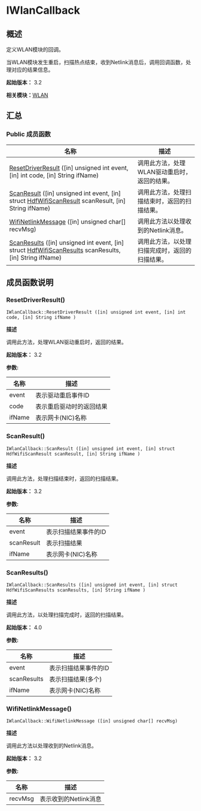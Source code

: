 # IWlanCallback


## 概述

定义WLAN模块的回调。

当WLAN模块发生重启，扫描热点结束，收到Netlink消息后，调用回调函数，处理对应的结果信息。

**起始版本：** 3.2

**相关模块：**[WLAN](_w_l_a_n_v11.md)


## 汇总


### Public 成员函数

| 名称 | 描述 | 
| -------- | -------- |
| [ResetDriverResult](#resetdriverresult) ([in] unsigned int event, [in] int code, [in] String ifName) | 调用此方法，处理WLAN驱动重启时，返回的结果。  | 
| [ScanResult](#scanresult) ([in] unsigned int event, [in] struct [HdfWifiScanResult](_hdf_wifi_scan_result_v11.md) scanResult, [in] String ifName) | 调用此方法，处理扫描结束时，返回的扫描结果。  | 
| [WifiNetlinkMessage](#wifinetlinkmessage) ([in] unsigned char[] recvMsg) | 调用此方法以处理收到的Netlink消息。  | 
| [ScanResults](#scanresults) ([in] unsigned int event, [in] struct [HdfWifiScanResults](_hdf_wifi_scan_results_v11.md) scanResults, [in] String ifName) | 调用此方法，以处理扫描完成时，返回的扫描结果。  | 


## 成员函数说明


### ResetDriverResult()

```
IWlanCallback::ResetDriverResult ([in] unsigned int event, [in] int code, [in] String ifName )
```
**描述**

调用此方法，处理WLAN驱动重启时，返回的结果。

**起始版本：** 3.2

**参数:**

| 名称 | 描述 | 
| -------- | -------- |
| event | 表示驱动重启事件ID  | 
| code | 表示重启驱动时的返回结果  | 
| ifName | 表示网卡(NIC)名称 | 


### ScanResult()

```
IWlanCallback::ScanResult ([in] unsigned int event, [in] struct HdfWifiScanResult scanResult, [in] String ifName )
```
**描述**

调用此方法，处理扫描结束时，返回的扫描结果。

**起始版本：** 3.2

**参数:**

| 名称 | 描述 | 
| -------- | -------- |
| event | 表示扫描结果事件的ID  | 
| scanResult | 表示扫描结果  | 
| ifName | 表示网卡(NIC)名称 | 


### ScanResults()

```
IWlanCallback::ScanResults ([in] unsigned int event, [in] struct HdfWifiScanResults scanResults, [in] String ifName )
```
**描述**

调用此方法，以处理扫描完成时，返回的扫描结果。

**起始版本：** 4.0

**参数:**

| 名称 | 描述 | 
| -------- | -------- |
| event | 表示扫描结果事件的ID  | 
| scanResults | 表示扫描结果(多个)  | 
| ifName | 表示网卡(NIC)名称 | 


### WifiNetlinkMessage()

```
IWlanCallback::WifiNetlinkMessage ([in] unsigned char[] recvMsg)
```
**描述**

调用此方法以处理收到的Netlink消息。

**起始版本：** 3.2

**参数:**

| 名称 | 描述 | 
| -------- | -------- |
| recvMsg | 表示收到的Netlink消息 | 
